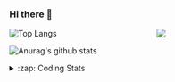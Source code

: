 ### Hi there 👋

<!--
**tao8687/tao8687** is a ✨ _special_ ✨ repository because its `README.md` (this file) appears on your GitHub profile.

Here are some ideas to get you started:

- 🔭 I’m currently working on ...
- 🌱 I’m currently learning ...
- 👯 I’m looking to collaborate on ...
- 🤔 I’m looking for help with ...
- 💬 Ask me about ...
- 📫 How to reach me: ...
- 😄 Pronouns: ...
- ⚡ Fun fact: ...
-->

<img align='right' src="https://media.giphy.com/media/M9gbBd9nbDrOTu1Mqx/giphy.gif" width="240">

  
![Top Langs](https://github-readme-stats.vercel.app/api/top-langs/?username=tao8687&layout=compact&title_color=23238E&text_color=A67D3D)

![Anurag's github stats](https://github-readme-stats.vercel.app/api?username=tao8687&show_icons=true&&text_color=A67D3D&title_color=23238E&show_icons=false&count_private=true&hide=stars)

<details>
  <summary>:zap: Coding Stats</summary>
  <br>
    
<!--START_SECTION:waka-->
![Code Time](http://img.shields.io/badge/Code%20Time-1%2C852%20hrs%2013%20mins-blue)

![Profile Views](http://img.shields.io/badge/Profile%20Views-0-blue)

**🐱 My GitHub Data** 

> 📦 1.5 MB Used in GitHub's Storage 
 > 
> 🏆 19 Contributions in the Year 2025
 > 
> 🚫 Not Opted to Hire
 > 
> 📜 62 Public Repositories 
 > 
> 🔑 25 Private Repositories 
 > 
**I'm an Early 🐤** 

```text
🌞 Morning                1623 commits        ██████████████████████░░░   88.40 % 
🌆 Daytime                90 commits          █░░░░░░░░░░░░░░░░░░░░░░░░   04.90 % 
🌃 Evening                119 commits         ██░░░░░░░░░░░░░░░░░░░░░░░   06.48 % 
🌙 Night                  4 commits           ░░░░░░░░░░░░░░░░░░░░░░░░░   00.22 % 
```
📅 **I'm Most Productive on Wednesday** 

```text
Monday                   263 commits         ████░░░░░░░░░░░░░░░░░░░░░   14.32 % 
Tuesday                  250 commits         ███░░░░░░░░░░░░░░░░░░░░░░   13.62 % 
Wednesday                320 commits         ████░░░░░░░░░░░░░░░░░░░░░   17.43 % 
Thursday                 244 commits         ███░░░░░░░░░░░░░░░░░░░░░░   13.29 % 
Friday                   260 commits         ████░░░░░░░░░░░░░░░░░░░░░   14.16 % 
Saturday                 254 commits         ███░░░░░░░░░░░░░░░░░░░░░░   13.83 % 
Sunday                   245 commits         ███░░░░░░░░░░░░░░░░░░░░░░   13.34 % 
```


📊 **This Week I Spent My Time On** 

```text
🕑︎ Time Zone: Asia/Shanghai

💬 Programming Languages: 
C++                      2 hrs 36 mins       ███████████░░░░░░░░░░░░░░   43.90 % 
Markdown                 1 hr 33 mins        ███████░░░░░░░░░░░░░░░░░░   26.21 % 
CMake                    24 mins             ██░░░░░░░░░░░░░░░░░░░░░░░   06.90 % 
YAML                     24 mins             ██░░░░░░░░░░░░░░░░░░░░░░░   06.75 % 
HTML                     17 mins             █░░░░░░░░░░░░░░░░░░░░░░░░   04.88 % 

🔥 Editors: 
VS Code                  5 hrs 55 mins       █████████████████████████   100.00 % 

🐱‍💻 Projects: 
ros2_workspace           1 hr 59 mins        ████████░░░░░░░░░░░░░░░░░   33.72 % 
ros2_canopen             1 hr 45 mins        ███████░░░░░░░░░░░░░░░░░░   29.75 % 
FAST_LIO                 38 mins             ███░░░░░░░░░░░░░░░░░░░░░░   10.76 % 
Unknown Project          32 mins             ██░░░░░░░░░░░░░░░░░░░░░░░   09.26 % 
multimaster              18 mins             █░░░░░░░░░░░░░░░░░░░░░░░░   05.14 % 

💻 Operating System: 
Linux                    5 hrs 55 mins       █████████████████████████   100.00 % 
```

**I Mostly Code in C++** 

```text
C++                      11 repos            ████████░░░░░░░░░░░░░░░░░   31.43 % 
Python                   10 repos            ███████░░░░░░░░░░░░░░░░░░   28.57 % 
JavaScript               2 repos             █░░░░░░░░░░░░░░░░░░░░░░░░   05.71 % 
Batchfile                1 repo              █░░░░░░░░░░░░░░░░░░░░░░░░   02.86 % 
HTML                     1 repo              █░░░░░░░░░░░░░░░░░░░░░░░░   02.86 % 
```



**Timeline**

![Lines of Code chart](https://raw.githubusercontent.com/tao8687/tao8687/master/assets/bar_graph.png)


 Last Updated on 19/01/2025 01:44:41 UTC
<!--END_SECTION:waka-->
</details>
